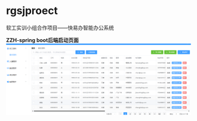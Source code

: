 # rgsjproect
软工实训小组合作项目——快易办智能办公系统  

**ZZH-spring boot后端启动页面**  
![本地路径](https://github.com/scadule/rgsjproect/blob/vue-basic-zzh/%E5%90%8E%E7%AB%AF%E5%90%AF%E5%8A%A8.png "演示")
